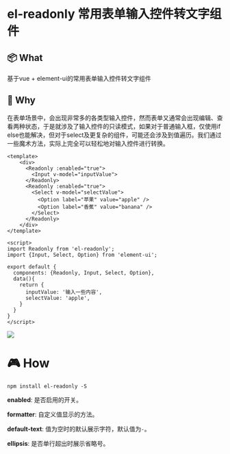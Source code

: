 # el-readonly 常用表单输入控件转文字组件

## 📦 What

基于vue + element-ui的常用表单输入控件转文字组件

## 🚀 Why

在表单场景中，会出现非常多的各类型输入控件，然而表单又通常会出现编辑、查看两种状态，于是就涉及了输入控件的只读模式，如果对于普通输入框，仅使用if else也能解决，但对于select及更复杂的组件，可能还会涉及到值遍历。我们通过一些魔术方法，实际上完全可以轻松地对输入控件进行转换。

```vue
<template>
    <div>
      <Readonly :enabled="true">
        <Input v-model="inputValue">
      </Readonly>
      <Readonly :enabled="true">
        <Select v-model="selectValue">
          <Option label="苹果" value="apple" />
          <Option label="香蕉" value="banana" />
        </Select>
      </Readonly>
    </div>
</template>

<script>
import Readonly from 'el-readonly';
import {Input, Select, Option} from 'element-ui';

export default {
  components: {Readonly, Input, Select, Option},
  data(){
    return {
      inputValue: '输入一些内容',
      selectValue: 'apple',
    }
  }
} 
</script>
```

![](https://i.imgur.com/b00lNuQ.jpg)

# 🎮 How

`npm install el-readonly -S`

**enabled**: 是否启用的开关。

**formatter**: 自定义值显示的方法。

**default-text**: 值为空时的默认展示字符，默认值为`-`。

**ellipsis**: 是否单行超出时展示省略号。